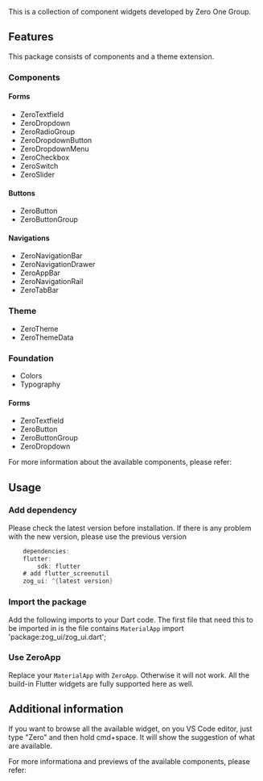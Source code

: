 <!--
This README describes the package. If you publish this package to pub.dev,
this README's contents appear on the landing page for your package.

For information about how to write a good package README, see the guide for
[writing package pages](https://dart.dev/guides/libraries/writing-package-pages).

For general information about developing packages, see the Dart guide for
[creating packages](https://dart.dev/guides/libraries/create-library-packages)
and the Flutter guide for
[developing packages and plugins](https://flutter.dev/developing-packages).
-->

This is a collection of component widgets developed by Zero One Group.

## Features
This package consists of components and a theme extension.

### Components

#### Forms

- ZeroTextfield
- ZeroDropdown
- ZeroRadioGroup
- ZeroDropdownButton
- ZeroDropdownMenu
- ZeroCheckbox
- ZeroSwitch
- ZeroSlider

#### Buttons

- ZeroButton
- ZeroButtonGroup

#### Navigations

- ZeroNavigationBar
- ZeroNavigationDrawer
- ZeroAppBar
- ZeroNavigationRail
- ZeroTabBar


### Theme

- ZeroTheme
- ZeroThemeData

### Foundation
- Colors
- Typography

#### Forms

- ZeroTextfield
- ZeroButton
- ZeroButtonGroup
- ZeroDropdown

For more information about the available components, please refer: [](https://zero-ui-mobile.web.app/#/)

## Usage

### Add dependency 
Please check the latest version before installation. If there is any problem with the new version, please use the previous version

```dart
    dependencies:
    flutter:
        sdk: flutter
    # add flutter_screenutil
    zog_ui: ^{latest version}
```

### Import the package
Add the following imports to your Dart code. The first file  that need this to be imported in is the file contains `MaterialApp`
import 'package:zog_ui/zog_ui.dart';

### Use ZeroApp
Replace your `MaterialApp` with `ZeroApp`. Otherwise it will not work. All the build-in Flutter widgets are fully supported here as well.

## Additional information
If you want to browse all the available widget, on you VS Code editor, just type "Zero" and then hold cmd+space. It will show the suggestion of what are available.

For more informationa and previews of the available components, please refer: [](https://zero-ui-mobile.web.app/#/)